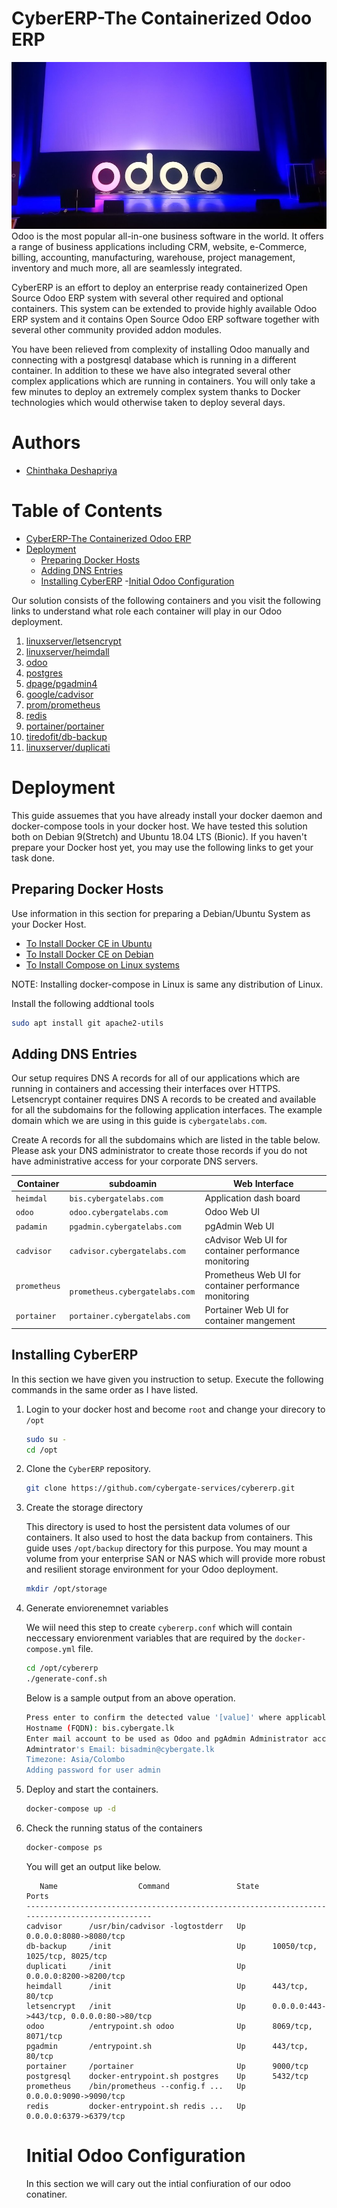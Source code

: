 # CyberERP-The Containerized Odoo ERP

![](images/odoo-intro.jpg)
Odoo is the most popular all-in-one business software in the world. It offers a range of business applications including CRM, website, e-Commerce, billing, accounting, manufacturing, warehouse, project management, inventory and much more, all are seamlessly integrated.

CyberERP is an effort to deploy an enterprise ready  containerized  Open Source Odoo ERP system with several other required and optional containers. This system can be extended to provide highly available Odoo ERP system and it  contains Open Source Odoo ERP software together with several other community provided addon modules. 

You have been relieved from complexity of installing Odoo manually and connecting with a postgresql database which is running in a different container.  In addition to these we have also integrated several other complex applications which are running in containers.  You will only take a few minutes to deploy an extremely complex system thanks to Docker technologies which would otherwise taken to deploy several days. 

# Authors

- [Chinthaka Deshapriya](https://www.linkedin.com/in/chinthakadeshapriya/)

# Table of Contents 
- [CyberERP-The Containerized Odoo ERP](#cybererp-the-containerized-odoo-erp)
- [Deployment](#Deployment)
    - [Preparing Docker Hosts](#preparing-docker-hosts)
    - [Adding DNS Entries](#adding-dns-entries)
    - [Installing CyberERP](installing-cybererp)
-[Initial Odoo Configuration](initial-odoo-configuration)
    

Our solution  consists of the following containers and you  visit the following links to understand what role each container will play in our Odoo deployment. 

1. [linuxserver/letsencrypt](https://hub.docker.com/r/linuxserver/letsencrypt)
2. [linuxserver/heimdall](https://hub.docker.com/r/linuxserver/heimdall)
3. [odoo](https://hub.docker.com/_/odoo)
4. [postgres](https://hub.docker.com/_/postgres)
5. [dpage/pgadmin4](https://hub.docker.com/r/dpage/pgadmin4)
6. [google/cadvisor](https://hub.docker.com/r/google/cadvisor)
7. [prom/prometheus](https://hub.docker.com/r/prom/prometheus)
8. [redis](https://hub.docker.com/_/redis)
9. [portainer/portainer](https://hub.docker.com/r/portainer/portainer)
10. [tiredofit/db-backup](https://hub.docker.com/r/tiredofit/db-backup)
11. [linuxserver/duplicati](https://hub.docker.com/r/linuxserver/duplicati)

# Deployment

This guide assuemes that you have already install your docker daemon and docker-compose tools in your docker host. We have tested this solution both on Debian 9(Stretch) and Ubuntu 18.04 LTS (Bionic). If you haven't prepare your Docker host yet, you may use the following links to get your task done.

## Preparing Docker Hosts

Use information in this section for preparing a Debian/Ubuntu System as  your Docker Host.

* [To Install Docker CE in Ubuntu](https://docs.docker.com/v17.09/engine/installation/linux/docker-ce/ubuntu/)
* [To Install Docker CE on Debian](https://docs.docker.com/v17.09/engine/installation/linux/docker-ce/debian/)
* [To Install Compose on Linux systems](https://docs.docker.com/compose/install/)

NOTE: Installing docker-compose in Linux is same any distribution of Linux.

Install the following addtional tools
```bash
sudo apt install git apache2-utils
```
## Adding DNS Entries

Our setup requires DNS A records for all of our applications which are running in containers and accessing their interfaces over HTTPS. Letsencrypt container requires DNS A records to be created and available for all the subdomains for the following application interfaces. The example domain which we are using in this guide is ```cybergatelabs.com```.

Create A records for all the subdomains which are listed in the table below. Please ask your DNS administrator to create those records if you do not have administrative access for your corporate DNS servers. 

Container | subdoamin | Web Interface
----------|-----------|---------------
`heimdal` | `bis.cybergatelabs.com` | Application dash board
`odoo` | `odoo.cybergatelabs.com` | Odoo Web UI
`padamin` | `pgadmin.cybergatelabs.com` | pgAdmin Web UI
`cadvisor` | `cadvisor.cybergatelabs.com` | cAdvisor Web UI for container performance monitoring 
`prometheus` |` prometheus.cybergatelabs.com` | Prometheus Web UI for container performance monitoring 
`portainer` | `portainer.cybergatelabs.com` | Portainer Web UI for container mangement

## Installing CyberERP

In this section we have given you instruction to setup. Execute the following commands in the same order as I have listed. 

1. Login to your docker host and become ```root``` and change your direcory to ```/opt```
   ```bash
   sudo su -
   cd /opt
   ```
2. Clone the ```CyberERP``` repository.
   ```bash
   git clone https://github.com/cybergate-services/cybererp.git
   ```
3. Create the storage directory

   This directory is used to host the persistent data volumes of our containers. It also used to host the data backup from      containers. This guide uses ```/opt/backup```  directory for this purpose. You may mount a volume from your enterprise SAN    or NAS which will provide more robust and resilient storage environment  for your Odoo deployment.
   ```bash
   mkdir /opt/storage
   ```
 4. Generate enviorenemnet variables
   
    We wiil need this step to create ```cybererp.conf``` which will contain neccessary enviorenment variables that are 
    required by the ```docker-compose.yml``` file.
    ```bash
    cd /opt/cybererp
    ./generate-conf.sh 
    ```
    Below is a sample output from an above operation.
    
    ```bash
    Press enter to confirm the detected value '[value]' where applicable or enter a custom value.
    Hostname (FQDN): bis.cybergate.lk
    Enter mail account to be used as Odoo and pgAdmin Administrator account
    Admintrator's Email: bisadmin@cybergate.lk
    Timezone: Asia/Colombo
    Adding password for user admin
    
 5. Deploy and start the containers.
 
    ```bash
    docker-compose up -d
    ```
 6. Check the running status of the containers
 
    ```bash
    docker-compose ps
    ```
    You will get an output like below.   
    ```
       Name                  Command               State                    Ports                  
    -----------------------------------------------------------------------------------------------
    cadvisor      /usr/bin/cadvisor -logtostderr   Up      0.0.0.0:8080->8080/tcp                  
    db-backup     /init                            Up      10050/tcp, 1025/tcp, 8025/tcp           
    duplicati     /init                            Up      0.0.0.0:8200->8200/tcp                  
    heimdall      /init                            Up      443/tcp, 80/tcp                         
    letsencrypt   /init                            Up      0.0.0.0:443->443/tcp, 0.0.0.0:80->80/tcp
    odoo          /entrypoint.sh odoo              Up      8069/tcp, 8071/tcp                      
    pgadmin       /entrypoint.sh                   Up      443/tcp, 80/tcp                         
    portainer     /portainer                       Up      9000/tcp                                
    postgresql    docker-entrypoint.sh postgres    Up      5432/tcp                                
    prometheus    /bin/prometheus --config.f ...   Up      0.0.0.0:9090->9090/tcp                  
    redis         docker-entrypoint.sh redis ...   Up      0.0.0.0:6379->6379/tcp
    ```
    # Initial Odoo Configuration
    
    In this section we will cary out the intial confiuration of our odoo conatiner. 
    
    
    
    
